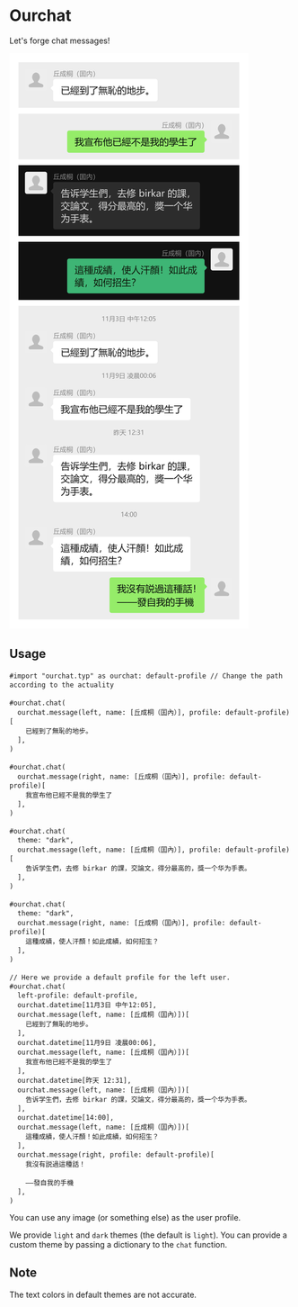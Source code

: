 # Ourchat

Let's forge chat messages!

![](./examples/yau.svg)

## Usage

```typst
#import "ourchat.typ" as ourchat: default-profile // Change the path according to the actuality

#ourchat.chat(
  ourchat.message(left, name: [丘成桐（囯內）], profile: default-profile)[
    已經到了無恥的地步。
  ],
)

#ourchat.chat(
  ourchat.message(right, name: [丘成桐（囯內）], profile: default-profile)[
    我宣布他已經不是我的學生了
  ],
)

#ourchat.chat(
  theme: "dark",
  ourchat.message(left, name: [丘成桐（囯內）], profile: default-profile)[
    告诉学生們，去修 birkar 的課，交論文，得分最高的，獎一个华为手表。
  ],
)

#ourchat.chat(
  theme: "dark",
  ourchat.message(right, name: [丘成桐（囯內）], profile: default-profile)[
    這種成績，使人汗顏！如此成績，如何招生？
  ],
)

// Here we provide a default profile for the left user.
#ourchat.chat(
  left-profile: default-profile,
  ourchat.datetime[11月3日 中午12:05],
  ourchat.message(left, name: [丘成桐（囯內）])[
    已經到了無恥的地步。
  ],
  ourchat.datetime[11月9日 凌晨00:06],
  ourchat.message(left, name: [丘成桐（囯內）])[
    我宣布他已經不是我的學生了
  ],
  ourchat.datetime[昨天 12:31],
  ourchat.message(left, name: [丘成桐（囯內）])[
    告诉学生們，去修 birkar 的課，交論文，得分最高的，獎一个华为手表。
  ],
  ourchat.datetime[14:00],
  ourchat.message(left, name: [丘成桐（囯內）])[
    這種成績，使人汗顏！如此成績，如何招生？
  ],
  ourchat.message(right, profile: default-profile)[
    我沒有説過這種話！

    ——發自我的手機
  ],
)
```

You can use any image (or something else) as the user profile.

We provide `light` and `dark` themes (the default is `light`). You can provide a custom theme by passing a dictionary to the `chat` function.

## Note

The text colors in default themes are not accurate.
